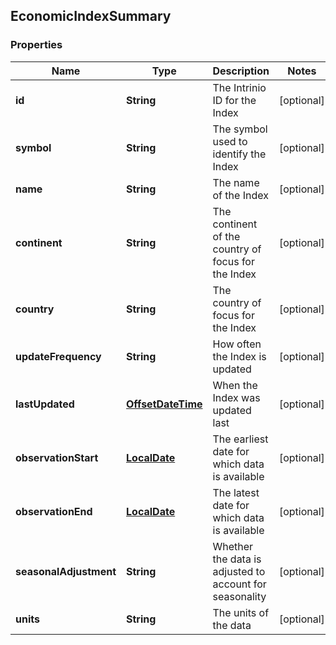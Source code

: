 
## EconomicIndexSummary

### Properties
Name | Type | Description | Notes
------------ | ------------- | ------------- | -------------
**id** | **String** | The Intrinio ID for the Index |  [optional]
**symbol** | **String** | The symbol used to identify the Index |  [optional]
**name** | **String** | The name of the Index |  [optional]
**continent** | **String** | The continent of the country of focus for the Index |  [optional]
**country** | **String** | The country of focus for the Index |  [optional]
**updateFrequency** | **String** | How often the Index is updated |  [optional]
**lastUpdated** | [**OffsetDateTime**](OffsetDateTime.md) | When the Index was updated last |  [optional]
**observationStart** | [**LocalDate**](LocalDate.md) | The earliest date for which data is available |  [optional]
**observationEnd** | [**LocalDate**](LocalDate.md) | The latest date for which data is available |  [optional]
**seasonalAdjustment** | **String** | Whether the data is adjusted to account for seasonality |  [optional]
**units** | **String** | The units of the data |  [optional]



